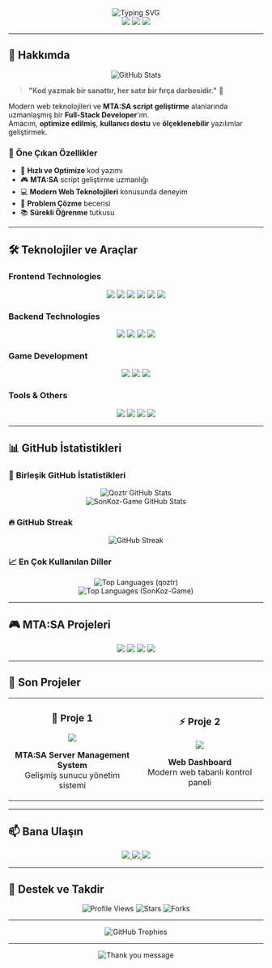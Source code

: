 <div align="center">
  <img src="https://readme-typing-svg.herokuapp.com?font=Fira+Code&weight=500&size=35&pause=1000&color=2E7BFF&center=true&vCenter=true&width=600&height=100&lines=Merhaba%2C+Ben+Qoztr+%F0%9F%91%8B;Full+Stack+Developer;Script+Creator;MTA%3ASA+Specialist" alt="Typing SVG" />
</div>

<div align="center">
  <img src="https://img.shields.io/badge/Status-Active%20Developer-brightgreen?style=for-the-badge&logo=github&logoColor=white" />
  <img src="https://img.shields.io/badge/Experience-3%2B%20Years-blue?style=for-the-badge&logo=code&logoColor=white" />
  <img src="https://img.shields.io/badge/Location-Turkey-red?style=for-the-badge&logo=location&logoColor=white" />
</div>

---

## 🎯 **Hakkımda**

<div align="center">
  <img src="https://github-readme-stats.vercel.app/api?username=qoztr&show_icons=true&theme=radical&hide_border=true&bg_color=0D1117&title_color=2E7BFF&icon_color=2E7BFF&text_color=FFFFFF" alt="GitHub Stats" />
</div>

> **"Kod yazmak bir sanattır, her satır bir fırça darbesidir."** 🎨

Modern web teknolojileri ve **MTA:SA script geliştirme** alanlarında uzmanlaşmış bir **Full-Stack Developer**'ım.  
Amacım, **optimize edilmiş**, **kullanıcı dostu** ve **ölçeklenebilir** yazılımlar geliştirmek.

### 🌟 **Öne Çıkan Özellikler**
- 🚀 **Hızlı ve Optimize** kod yazımı
- 🎮 **MTA:SA** script geliştirme uzmanlığı
- 💻 **Modern Web Teknolojileri** konusunda deneyim
- 🔧 **Problem Çözme** becerisi
- 📚 **Sürekli Öğrenme** tutkusu

---

## 🛠️ **Teknolojiler ve Araçlar**

### **Frontend Technologies**
<div align="center">
  <img src="https://img.shields.io/badge/TypeScript-007ACC?style=for-the-badge&logo=typescript&logoColor=white" />
  <img src="https://img.shields.io/badge/React-20232A?style=for-the-badge&logo=react&logoColor=61DAFB" />
  <img src="https://img.shields.io/badge/Next.js-000000?style=for-the-badge&logo=next.js&logoColor=white" />
  <img src="https://img.shields.io/badge/JavaScript-F7DF1E?style=for-the-badge&logo=javascript&logoColor=black" />
  <img src="https://img.shields.io/badge/HTML5-E34F26?style=for-the-badge&logo=html5&logoColor=white" />
  <img src="https://img.shields.io/badge/CSS3-1572B6?style=for-the-badge&logo=css3&logoColor=white" />
</div>

### **Backend Technologies**
<div align="center">
  <img src="https://img.shields.io/badge/Node.js-43853D?style=for-the-badge&logo=node.js&logoColor=white" />
  <img src="https://img.shields.io/badge/Express.js-000000?style=for-the-badge&logo=express&logoColor=white" />
  <img src="https://img.shields.io/badge/MongoDB-4EA94B?style=for-the-badge&logo=mongodb&logoColor=white" />
  <img src="https://img.shields.io/badge/PostgreSQL-316192?style=for-the-badge&logo=postgresql&logoColor=white" />
</div>

### **Game Development**
<div align="center">
  <img src="https://img.shields.io/badge/Lua-2C2D72?style=for-the-badge&logo=lua&logoColor=white" />
  <img src="https://img.shields.io/badge/MTA:SA-000000?style=for-the-badge&logo=game&logoColor=white" />
  <img src="https://img.shields.io/badge/Game+Scripting-FF6B6B?style=for-the-badge&logo=gamepad&logoColor=white" />
</div>

### **Tools & Others**
<div align="center">
  <img src="https://img.shields.io/badge/Git-F05032?style=for-the-badge&logo=git&logoColor=white" />
  <img src="https://img.shields.io/badge/GitHub-100000?style=for-the-badge&logo=github&logoColor=white" />
  <img src="https://img.shields.io/badge/VS_Code-007ACC?style=for-the-badge&logo=visual-studio-code&logoColor=white" />
  <img src="https://img.shields.io/badge/Docker-2496ED?style=for-the-badge&logo=docker&logoColor=white" />
</div>

---

## 📊 **GitHub İstatistikleri**

### 🎯 **Birleşik GitHub İstatistikleri**
<div align="center">
  <img src="https://github-readme-stats.vercel.app/api?username=qoztr&show_icons=true&theme=radical&hide_border=true&bg_color=0D1117&title_color=2E7BFF&icon_color=2E7BFF&text_color=FFFFFF" alt="Qoztr GitHub Stats" />
</div>

<div align="center">
  <img src="https://github-readme-stats.vercel.app/api?username=SonKoz-Game&show_icons=true&theme=radical&hide_border=true&bg_color=0D1117&title_color=FF6B6B&icon_color=FF6B6B&text_color=FFFFFF" alt="SonKoz-Game GitHub Stats" />
</div>

### 🔥 **GitHub Streak**
<div align="center">
  <img src="https://github-readme-streak-stats.herokuapp.com/?user=qoztr&theme=radical&hide_border=true&background=0D1117&stroke=2E7BFF&ring=2E7BFF&fire=FF6B6B&currStreakNum=FFFFFF&sideNums=FFFFFF&currStreakLabel=2E7BFF&sideLabels=2E7BFF&dates=FFFFFF" alt="GitHub Streak" />
</div>

### 📈 **En Çok Kullanılan Diller**
<div align="center">
  <img src="https://github-readme-stats.vercel.app/api/top-langs/?username=qoztr&layout=compact&theme=radical&hide_border=true&bg_color=0D1117&title_color=2E7BFF&text_color=FFFFFF" alt="Top Languages (qoztr)" />
</div>

<div align="center">
  <img src="https://github-readme-stats.vercel.app/api/top-langs/?username=SonKoz-Game&layout=compact&theme=radical&hide_border=true&bg_color=0D1117&title_color=FF6B6B&text_color=FFFFFF" alt="Top Languages (SonKoz-Game)" />
</div>

---

## 🎮 **MTA:SA Projeleri**

<div align="center">
  <img src="https://img.shields.io/badge/Server+Scripts-FF6B6B?style=for-the-badge&logo=server&logoColor=white" />
  <img src="https://img.shields.io/badge/Game+Systems-4ECDC4?style=for-the-badge&logo=gamepad&logoColor=white" />
  <img src="https://img.shields.io/badge/Admin+Tools-45B7D1?style=for-the-badge&logo=shield&logoColor=white" />
  <img src="https://img.shields.io/badge/UI%2FUX-96CEB4?style=for-the-badge&logo=design&logoColor=white" />
</div>

---

## 🚀 **Son Projeler**

<div align="center">
  <table>
    <tr>
      <td width="50%">
        <h3 align="center">🎯 Proje 1</h3>
        <p align="center">
          <a href="#" target="_blank">
            <img src="https://img.shields.io/badge/View%20Project-2E7BFF?style=for-the-badge&logo=github&logoColor=white" />
          </a>
        </p>
        <p align="center">
          <strong>MTA:SA Server Management System</strong><br/>
          Gelişmiş sunucu yönetim sistemi
        </p>
      </td>
      <td width="50%">
        <h3 align="center">⚡ Proje 2</h3>
        <p align="center">
          <a href="#" target="_blank">
            <img src="https://img.shields.io/badge/View%20Project-FF6B6B?style=for-the-badge&logo=github&logoColor=white" />
          </a>
        </p>
        <p align="center">
          <strong>Web Dashboard</strong><br/>
          Modern web tabanlı kontrol paneli
        </p>
      </td>
    </tr>
  </table>
</div>

---

## 📫 **Bana Ulaşın**

<div align="center">
  <a href="https://discord.com/invite/sagyDEfrJd">
    <img src="https://img.shields.io/badge/Discord-5865F2?style=for-the-badge&logo=discord&logoColor=white" />
  </a>
  <a href="mailto:example@email.com">
    <img src="https://img.shields.io/badge/Mail-D14836?style=for-the-badge&logo=gmail&logoColor=white" />
  </a>
  <a href="https://github.com/qoztr">
    <img src="https://img.shields.io/badge/GitHub-100000?style=for-the-badge&logo=github&logoColor=white" />
  </a>
</div>

---

## 🌟 **Destek ve Takdir**

<div align="center">
  <img src="https://komarev.com/ghpvc/?username=qoztr&color=2E7BFF&style=for-the-badge&label=Ziyaretçi" alt="Profile Views" />
  <img src="https://img.shields.io/badge/Stars-⭐-yellow?style=for-the-badge" alt="Stars" />
  <img src="https://img.shields.io/badge/Forks-🍴-blue?style=for-the-badge" alt="Forks" />
</div>

---

<div align="center">
  <img src="https://github-profile-trophy.vercel.app/?username=qoztr&theme=radical&no-frame=true&no-bg=true&margin-w=4" alt="GitHub Trophies" />
</div>

---

<div align="center">
  <img src="https://readme-typing-svg.herokuapp.com?font=Fira+Code&weight=500&size=20&pause=2000&color=2E7BFF&center=true&vCenter=true&width=600&height=50&lines=Te%C5%9Fekk%C3%BCrler+%F0%9F%91%8D;Kod+ile+kal%C4%B1n+%F0%9F%92%BB" alt="Thank you message" />
</div>
